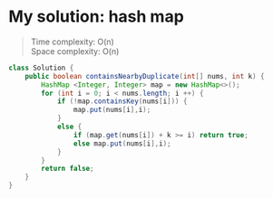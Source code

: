 # My solution: hash map
> Time complexity: O(n) <br> Space complexity: O(n)
```java
class Solution {
    public boolean containsNearbyDuplicate(int[] nums, int k) {
        HashMap <Integer, Integer> map = new HashMap<>();
        for (int i = 0; i < nums.length; i ++) {
            if (!map.containsKey(nums[i])) {
                map.put(nums[i],i);
            }
            else {
                if (map.get(nums[i]) + k >= i) return true;
                else map.put(nums[i],i);
            }
        }
        return false;
    }
}
```
